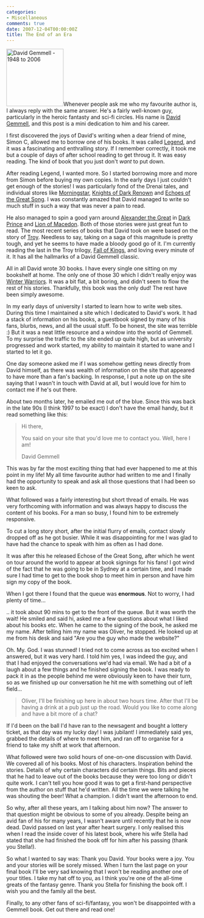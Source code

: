 ```yaml
---
categories:
- Miscellaneous
comments: true
date: 2007-12-04T00:00:00Z
title: The End of an Era
---
```


<a href="/uploads/2007/12/newgemmell.jpg" title="David Gemmell - 1948 to 2006" rel="lightbox"><img src="/uploads/2007/12/newgemmell.jpg" alt="David Gemmell - 1948 to 2006" class="InlineImageRight" width="150" /></a>Whenever people ask me who my favourite author is, I always reply with the same answer. He's a fairly well-known guy, particularly in the heroic fantasty and sci-fi circles. His name is <a href="http://en.wikipedia.org/wiki/David_Gemmell" title="David Gemmell">David Gemmell</a>, and this post is a mini dedication to him and his career.

I first discovered the joys of David's writing when a dear friend of mine, Simon C, allowed me to borrow one of his books. It was called <a href="http://www.amazon.com/Legend-David-Gemmell/dp/0345913779/ref=sr_1_1?ie=UTF8&s=books&qid=1196748787&sr=1-1" title="Legend">Legend</a>, and it was a fascinating and enthralling story. If I remember correctly, it took me but a couple of days of after school reading to get throug it. It was easy reading. The kind of book that you just don't <em>want</em> to put down.<!--more-->

After reading Legend, I wanted more. So I started borrowing more and more from Simon before buying my own copies. In the early days I just couldn't get enough of the stories! I was particularly fond of the Drenai tales, and individual stores like <a href="http://www.amazon.com/Morningstar-David-Gemmell/dp/0345379098/ref=sr_1_1?ie=UTF8&s=books&qid=1196748843&sr=1-1" title="Morningstar">Morningstar</a>, <a href="http://www.amazon.com/Knights-Dark-Renown-David-Gemmell/dp/034537908X/ref=sr_1_29?ie=UTF8&s=books&qid=1196748683&sr=1-29" title="Knights of Dark Renown">Knights of Dark Renown</a> and <a href="http://www.amazon.com/Echoes-Great-Song-David-Gemmell/dp/0345432320/ref=sr_1_23?ie=UTF8&s=books&qid=1196748611&sr=1-23" title="Echoes of the Great Song">Echoes of the Great Song</a>. I was constantly amazed that David managed to write so much stuff in such a way that was never a pain to read.

He also managed to spin a good yarn around <a href="http://en.wikipedia.org/wiki/Alexander_the_Great" title="Alexander the Great">Alexander the Great</a> in <a href="http://www.amazon.com/Dark-Prince-David-Gemmell/dp/0345494784/ref=sr_1_16?ie=UTF8&s=books&qid=1196748611&sr=1-16" title="Dark Prince">Dark Prince</a> and <a href="http://www.amazon.com/Lion-Macedon-David-Gemmell/dp/0345485351/ref=sr_1_17?ie=UTF8&s=books&qid=1196748611&sr=1-17" title="Lion of Macedon">Lion of Macedon</a>. Both of those stories were just great fun to read. The most recent series of books that David took on were based on the story of <a href="http://en.wikipedia.org/wiki/Troy" title="Troy">Troy</a>. Needless to say, taking on a saga of this magnitude is pretty tough, and yet he seems to have made a bloody good go of it. I'm currently reading the last in the Troy trilogy, <a href="http://www.amazon.com/Troy-Fall-Kings-Trilogy/dp/0593052250/ref=sr_1_1?ie=UTF8&s=books&qid=1196748583&sr=1-1" title="Fall of Kings">Fall of Kings</a>, and loving every minute of it. It has all the hallmarks of a David Gemmell classic.

All in all David wrote 30 books. I have every single one sitting on my bookshelf at home. The only one of those 30 which I didn't really enjoy was <a href="http://www.amazon.com/Winter-Warriors-Drenai-Tales-Book/dp/0345432304/ref=sr_1_1?ie=UTF8&s=books&qid=1196748879&sr=1-1" title="Winter Warriors">Winter Warriors</a>. It was a bit flat, a bit boring, and didn't seem to flow the rest of his stories. Thankfully, this book was the only dud! The rest have been simply awesome.

In my early days of university I started to learn how to write web sites. During this time I maintained a site which I dedicated to David's work. It had a stack of information on his books, a guestbook signed by many of his fans, blurbs, news, and all the usual stuff. To be honest, the site was terrible :) But it was a neat little resource and a window into the world of Gemmell. To my surprise the traffic to the site ended up quite high, but as university progressed and work started, my ability to maintain it started to wane and I started to let it go.

One day someone asked me if I was somehow getting news directly from David himself, as there was wealth of information on the site that appeared to have more than a fan's backing. In response, I put a note up on the site saying that I wasn't in touch with David at all, but I would love for him to contact me if he's out there.

About two months later, he emailed me out of the blue. Since this was back in the late 90s (I think 1997 to be exact) I don't have the email handy, but it read something like this:<blockquote><p>Hi there,

You said on your site that you'd love me to contact you. Well, here I am!

David Gemmell</p></blockquote>This was by far the most exciting thing that had ever happened to me at this point in my life! My all time favourite author had written to me and I finally had the opportunity to speak and ask all those questions that I had been so keen to ask.

What followed was a fairly interesting but short thread of emails. He was very forthcoming with information and was always happy to discuss the content of his books. For a man so busy, I found him to be extremely responsive.

To cut a long story short, after the initial flurry of emails, contact slowly dropped off as he got busier. While it was disappointing for me I was glad to have had the chance to speak with him as often as I had done.

It was after this he released Echose of the Great Song, after which he went on tour around the world to appear at book signings for his fans! I got wind of the fact that he was going to be in Sydney at a certain time, and I made sure I had time to get to the book shop to meet him in person and have him sign my copy of the book.

When I got there I found that the queue was <strong>enormous</strong>. Not to worry, I had plenty of time...

.. it took about 90 mins to get to the front of the queue. But it was worth the wait! He smiled and said hi, asked me a few questions about what I liked about his books etc. When he came to the signing of the book, he asked me my name. After telling him my name was Oliver, he stopped. He looked up at me from his desk and said "Are you the guy who made the website?"

Oh. My. God. I was stunned! I tried not to come across as too excited when I answered, but it was very hard. I told him yes, I was indeed the guy, and that I had enjoyed the conversations we'd had via email. We had a bit of a laugh about a few things and he finished signing the book. I was ready to pack it in as the people behind me were obviously keen to have their turn, so as we finished up our conversation he hit me with something out of left field...<blockquote><p>Oliver, I'll be finishing up here in about two hours time. After that I'll be having a drink at a pub just up the road. Would you like to come along and have a bit more of a chat?</p></blockquote>If I'd been on the ball I'd have ran to the newsagent and bought a lottery ticket, as that day was my lucky day! I was jubilant! I immediately said yes, grabbed the details of where to meet him, and ran off to organise for a friend to take my shift at work that afternoon.

What followed were two solid hours of one-on-one discussion with David. We covered all of his books. Most of his characters. Inspiration behind the stories. Details of why certain characters did certain things. Bits and pieces that he had to leave out of the books because they were too long or didn't quite work. I can't tell you how good it was to get a first-hand perspective from the author on stuff that he'd written. All the time we were talking he was shouting the beer! What a champion. I didn't want the afternoon to end.

So why, after all these years, am I talking about him now? The answer to that question might be obvious to some of you already. Despite being an avid fan of his for many years, I wasn't aware until recently that he is now dead. David passed on last year after heart surgery. I only realised this when I read the inside cover of his latest book, where his wife Stella had stated that she had finished the book off for him after his passing (thank you Stella!).

So what I wanted to say was: Thank you David. Your books were a joy. You and your stories will be sorely missed. When I turn the last page on your final book I'll be very sad knowing that I won't be reading another one of your titles. I take my hat off to you, as I think you're one of the all-time greats of the fantasy genre. Thank you Stella for finishing the book off. I wish you and the family all the best.

Finally, to any other fans of sci-fi/fantasy, you won't be disappointed with a Gemmell book. Get out there and read one!
